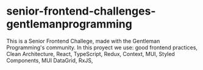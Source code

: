 # senior-frontend-challenges-gentlemanprogramming

This is a Senior Frontend Challege, made with the Gentleman Programming's community.
In this proyect we use:
  good frontend practices,
  Clean Architecture,
  React,
  TypeScript,
  Redux,
  Context,
  MUI,
  Styled Components,
  MUI DataGrid,
  RxJS,
